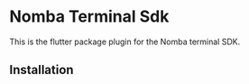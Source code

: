 # Nomba Terminal Sdk

This is the flutter package plugin for the Nomba terminal SDK.

## Installation

